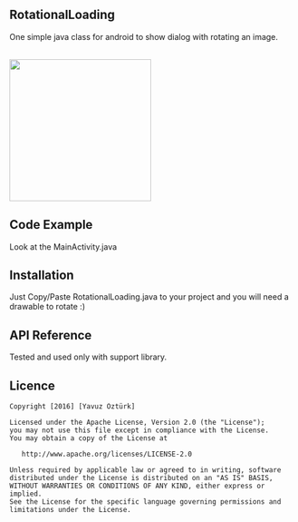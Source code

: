 ## RotationalLoading

One simple java class for android to show dialog with rotating an image.

<br><img src="https://cloud.githubusercontent.com/assets/10367982/12048319/615355d2-aee2-11e5-925a-d38b7691db7f.gif" width="250"></br>

## Code Example

Look at the MainActivity.java

## Installation

Just Copy/Paste RotationalLoading.java to your project and  you will need a drawable to rotate :)

## API Reference

Tested and used only with support library.

## Licence

```
Copyright [2016] [Yavuz Öztürk]

Licensed under the Apache License, Version 2.0 (the "License");
you may not use this file except in compliance with the License.
You may obtain a copy of the License at

   http://www.apache.org/licenses/LICENSE-2.0

Unless required by applicable law or agreed to in writing, software
distributed under the License is distributed on an "AS IS" BASIS,
WITHOUT WARRANTIES OR CONDITIONS OF ANY KIND, either express or implied.
See the License for the specific language governing permissions and
limitations under the License.
```
